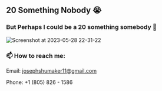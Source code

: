 ## 20 Something Nobody 😭
### But Perhaps I could be a 20 something somebody 🤔
![Screenshot at 2023-05-28 22-31-22](https://github.com/s5y-ux/s5y-ux/assets/59636597/3dc8862f-c7d7-4410-b95b-afd1f75f8ca5)

<!--
**s5y-ux/s5y-ux** is a ✨ _special_ ✨ repository because its `README.md` (this file) appears on your GitHub profile.

Here are some ideas to get you started:

- 🔭 I’m currently working on ...
- 🌱 I’m currently learning ...
- 👯 I’m looking to collaborate on ...
- 🤔 I’m looking for help with ...
- 💬 Ask me about ...
- 📫 How to reach me: ...
- 😄 Pronouns: ...
- ⚡ Fun fact: ...
-->
### 📫 How to reach me:
Email: josephshumaker11@gmail.com

Phone: +1 (805) 826 - 1586



